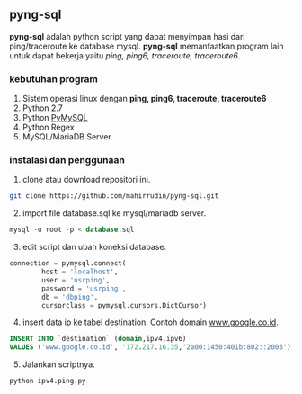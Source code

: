 ## pyng-sql

**pyng-sql** adalah python script yang dapat menyimpan hasi dari ping/traceroute ke database mysql. **pyng-sql** memanfaatkan program lain untuk dapat bekerja yaitu *ping, ping6, traceroute, traceroute6*.

### kebutuhan program
1. Sistem operasi linux dengan **ping, ping6, traceroute, traceroute6**
2. Python 2.7
3. Python [PyMySQL](https://github.com/PyMySQL/PyMySQL)
4. Python Regex
5. MySQL/MariaDB Server

### instalasi dan penggunaan

1. clone atau download repositori ini.
```bash
git clone https://github.com/mahirrudin/pyng-sql.git
```

2. import file database.sql ke mysql/mariadb server.
```sql
mysql -u root -p < database.sql
```
3. edit script dan ubah koneksi database.
```python
connection = pymysql.connect(
        host = 'localhost',
        user = 'usrping',
        password = 'usrping',
        db = 'dbping',
        cursorclass = pymysql.cursors.DictCursor)
```
4. insert data ip ke tabel destination. Contoh domain www.google.co.id.
```sql
INSERT INTO `destination` (domain,ipv4,ipv6)
VALUES ('www.google.co.id',''172.217.16.35,'2a00:1450:401b:802::2003');
```
5. Jalankan scriptnya.
```bash
python ipv4.ping.py
```
